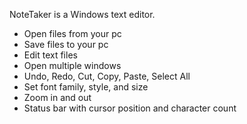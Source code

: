 NoteTaker is a Windows text editor.
- Open files from your pc
- Save files to your pc
- Edit text files
- Open multiple windows
- Undo, Redo, Cut, Copy, Paste, Select All
- Set font family, style, and size
- Zoom in and out
- Status bar with cursor position and character count
